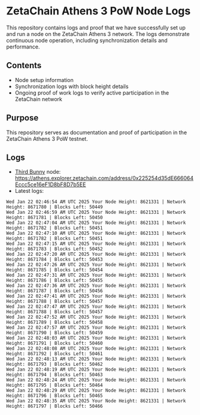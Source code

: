 # ZetaChain Athens 3 PoW Node Logs
This repository contains logs and proof that we have successfully set up and run a node on the ZetaChain Athens 3 network. The logs demonstrate continuous node operation, including synchronization details and performance.

## Contents
- Node setup information
- Synchronization logs with block height details
- Ongoing proof of work logs to verify active participation in the ZetaChain network

## Purpose
This repository serves as documentation and proof of participation in the ZetaChain Athens 3 PoW testnet.

## Logs

- [Third Bunny](https://thirdbunny.xyz/) node: https://athens.explorer.zetachain.com/address/0x225254d35dE666064Eccc5ce16eF1D8bF8D7b5EE
- Latest logs:
```
Wed Jan 22 02:46:54 AM UTC 2025 Your Node Height: 8621331 | Network Height: 8671780 | Blocks Left: 50449
Wed Jan 22 02:46:59 AM UTC 2025 Your Node Height: 8621331 | Network Height: 8671781 | Blocks Left: 50450
Wed Jan 22 02:47:04 AM UTC 2025 Your Node Height: 8621331 | Network Height: 8671782 | Blocks Left: 50451
Wed Jan 22 02:47:10 AM UTC 2025 Your Node Height: 8621331 | Network Height: 8671782 | Blocks Left: 50451
Wed Jan 22 02:47:15 AM UTC 2025 Your Node Height: 8621331 | Network Height: 8671783 | Blocks Left: 50452
Wed Jan 22 02:47:20 AM UTC 2025 Your Node Height: 8621331 | Network Height: 8671784 | Blocks Left: 50453
Wed Jan 22 02:47:26 AM UTC 2025 Your Node Height: 8621331 | Network Height: 8671785 | Blocks Left: 50454
Wed Jan 22 02:47:31 AM UTC 2025 Your Node Height: 8621331 | Network Height: 8671786 | Blocks Left: 50455
Wed Jan 22 02:47:36 AM UTC 2025 Your Node Height: 8621331 | Network Height: 8671787 | Blocks Left: 50456
Wed Jan 22 02:47:41 AM UTC 2025 Your Node Height: 8621331 | Network Height: 8671788 | Blocks Left: 50457
Wed Jan 22 02:47:47 AM UTC 2025 Your Node Height: 8621331 | Network Height: 8671788 | Blocks Left: 50457
Wed Jan 22 02:47:52 AM UTC 2025 Your Node Height: 8621331 | Network Height: 8671789 | Blocks Left: 50458
Wed Jan 22 02:47:57 AM UTC 2025 Your Node Height: 8621331 | Network Height: 8671790 | Blocks Left: 50459
Wed Jan 22 02:48:03 AM UTC 2025 Your Node Height: 8621331 | Network Height: 8671791 | Blocks Left: 50460
Wed Jan 22 02:48:08 AM UTC 2025 Your Node Height: 8621331 | Network Height: 8671792 | Blocks Left: 50461
Wed Jan 22 02:48:13 AM UTC 2025 Your Node Height: 8621331 | Network Height: 8671793 | Blocks Left: 50462
Wed Jan 22 02:48:19 AM UTC 2025 Your Node Height: 8621331 | Network Height: 8671794 | Blocks Left: 50463
Wed Jan 22 02:48:24 AM UTC 2025 Your Node Height: 8621331 | Network Height: 8671795 | Blocks Left: 50464
Wed Jan 22 02:48:29 AM UTC 2025 Your Node Height: 8621331 | Network Height: 8671796 | Blocks Left: 50465
Wed Jan 22 02:48:35 AM UTC 2025 Your Node Height: 8621331 | Network Height: 8671797 | Blocks Left: 50466
```
